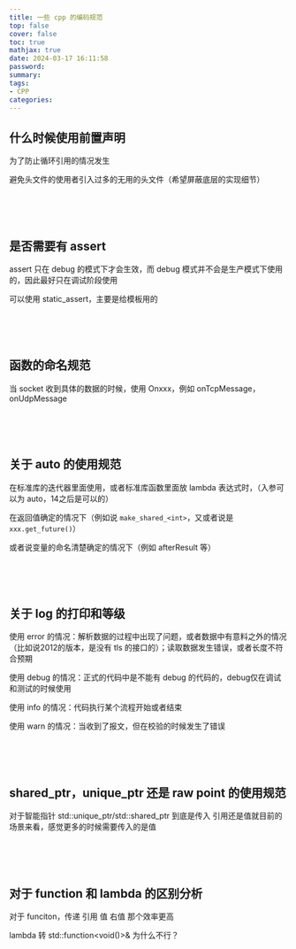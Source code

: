 ```yaml
---
title: 一些 cpp 的编码规范
top: false
cover: false
toc: true
mathjax: true
date: 2024-03-17 16:11:58
password:
summary:
tags:
- CPP
categories:
---
```




## 什么时候使用前置声明

为了防止循环引用的情况发生

避免头文件的使用者引入过多的无用的头文件（希望屏蔽底层的实现细节）

<br/>

<br/>

<br/>

## 是否需要有 assert

assert 只在 debug 的模式下才会生效，而 debug 模式并不会是生产模式下使用的，因此最好只在调试阶段使用

可以使用 static_assert，主要是给模板用的 

<br/>

<br/>

<br/>

## 函数的命名规范

当 socket 收到具体的数据的时候，使用 Onxxx，例如 onTcpMessage，onUdpMessage

<br/>

<br/>

<br/>

## 关于 auto 的使用规范

在标准库的迭代器里面使用，或者标准库函数里面放 lambda 表达式时，（入参可以为 auto，14之后是可以的）

在返回值确定的情况下（例如说 `make_shared_<int>`，又或者说是 `xxx.get_future()`）

或者说变量的命名清楚确定的情况下（例如 afterResult 等）

<br/>

<br/>

<br/>

## 关于 log 的打印和等级

使用 error 的情况：解析数据的过程中出现了问题，或者数据中有意料之外的情况（比如说2012的版本，是没有 tls 的接口的）；读取数据发生错误，或者长度不符合预期

使用 debug 的情况：正式的代码中是不能有 debug 的代码的，debug仅在调试和测试的时候使用

使用 info 的情况：代码执行某个流程开始或者结束

使用 warn 的情况：当收到了报文，但在校验的时候发生了错误

<br/>

<br/>

<br/>

## shared_ptr，unique_ptr 还是 raw point 的使用规范

对于智能指针 std::unique_ptr/std::shared_ptr 到底是传入 引用还是值就目前的场景来看，感觉更多的时候需要传入的是值

<br/>

<br/>

<br/>

## 对于 function 和 lambda 的区别分析

对于 funciton，传递 引用 值 右值 那个效率更高

lambda 转 std::function<void()>& 为什么不行？

